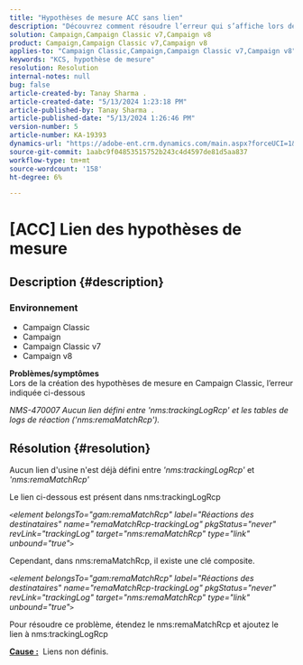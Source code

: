 ```yaml
---
title: "Hypothèses de mesure ACC sans lien"
description: "Découvrez comment résoudre l’erreur qui s’affiche lors de la création d’hypothèses de mesure en Campaign Classic."
solution: Campaign,Campaign Classic v7,Campaign v8
product: Campaign,Campaign Classic v7,Campaign v8
applies-to: "Campaign Classic,Campaign,Campaign Classic v7,Campaign v8"
keywords: "KCS, hypothèse de mesure"
resolution: Resolution
internal-notes: null
bug: false
article-created-by: Tanay Sharma .
article-created-date: "5/13/2024 1:23:18 PM"
article-published-by: Tanay Sharma .
article-published-date: "5/13/2024 1:26:46 PM"
version-number: 5
article-number: KA-19393
dynamics-url: "https://adobe-ent.crm.dynamics.com/main.aspx?forceUCI=1&pagetype=entityrecord&etn=knowledgearticle&id=8b6538f3-2b11-ef11-9f8a-6045bd02b206"
source-git-commit: 1aabc9f04853515752b243c4d4597de81d5aa837
workflow-type: tm+mt
source-wordcount: '158'
ht-degree: 6%

---
```


# [ACC] Lien des hypothèses de mesure

## Description {#description}


### <b>Environnement</b>

- Campaign Classic
- Campaign
- Campaign Classic v7
- Campaign v8

<b>Problèmes/symptômes</b><br>Lors de la création des hypothèses de mesure en Campaign Classic, l’erreur indiquée ci-dessous

*NMS-470007 Aucun lien défini entre &#39;nms:trackingLogRcp&#39; et les tables de logs de réaction (&#39;nms:remaMatchRcp&#39;).*

## Résolution {#resolution}


Aucun lien d&#39;usine n&#39;est déjà défini entre *&#39;nms:trackingLogRcp&#39;* et *&#39;nms:remaMatchRcp&#39;*

Le lien ci-dessous est présent dans nms:trackingLogRcp

*`<`element belongsTo=&quot;gam:remaMatchRcp&quot; label=&quot;Réactions des destinataires&quot; name=&quot;remaMatchRcp-trackingLog&quot; pkgStatus=&quot;never&quot; revLink=&quot;trackingLog&quot; target=&quot;nms:remaMatchRcp&quot; type=&quot;link&quot; unbound=&quot;true&quot;`>`*

Cependant, dans nms:remaMatchRcp, il existe une clé composite.

*`<`element belongsTo=&quot;gam:remaMatchRcp&quot; label=&quot;Réactions des destinataires&quot; name=&quot;remaMatchRcp-trackingLog&quot; pkgStatus=&quot;never&quot; revLink=&quot;trackingLog&quot; target=&quot;nms:remaMatchRcp&quot; type=&quot;link&quot; unbound=&quot;true&quot;`>`*

Pour résoudre ce problème, étendez le nms:remaMatchRcp et ajoutez le lien à nms:trackingLogRcp



<b><u>Cause :</u></b>  Liens non définis.
